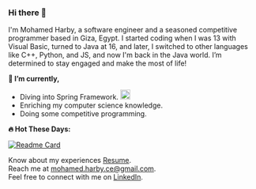 ### Hi there 👋


I'm Mohamed Harby, a software engineer and a seasoned competitive programmer based in Giza, Egypt. I started coding when I was 13 with Visual Basic, turned to Java at 16, and later, I switched to other languages like C++, Python, and JS, and now I'm back in the Java world. I’m determined to stay engaged and make the most of life!



**🌱 I’m currently,**
  - Diving into Spring Framework. <img src="https://cdn.jsdelivr.net/gh/devicons/devicon/icons/spring/spring-original.svg" height="20" alt="spring logo"  />
  - Enriching my computer science knowledge.
  - Doing some competitive programming.

**🔥 Hot These Days:**

[![Readme Card](https://github-readme-stats.vercel.app/api/pin/?username=Mohamed-Harby&repo=movies-app\&bg_color=0,00224D,FF204E\&title_color=fff\&text_color=fff\&icon_color=f9f9f9\&border_radius=15\&hide_border=true)](https://github.com/Mohamed-Harby/movies-app)


<!-- **✔️ I’ve read,**
  - Spring Start Here. 
  - Cracking the coding interview.
  - Object-Oriented Programming in C++.
 -->


Know about my experiences [Resume](./Mohamed%20Harby's%20Resume.pdf).
<br>
Reach me at mohamed.harby.ce@gmail.com.
<br>
Feel free to connect with me on [LinkedIn](https://www.linkedin.com/in/moharby/).
